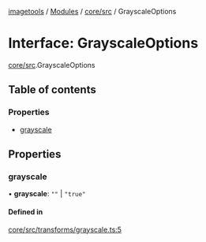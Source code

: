 [imagetools](../README.md) / [Modules](../modules.md) / [core/src](../modules/core_src.md) / GrayscaleOptions

# Interface: GrayscaleOptions

[core/src](../modules/core_src.md).GrayscaleOptions

## Table of contents

### Properties

- [grayscale](core_src.GrayscaleOptions.md#grayscale)

## Properties

### grayscale

• **grayscale**: ``""`` \| ``"true"``

#### Defined in

[core/src/transforms/grayscale.ts:5](https://github.com/JonasKruckenberg/imagetools/blob/4253c96/packages/core/src/transforms/grayscale.ts#L5)
